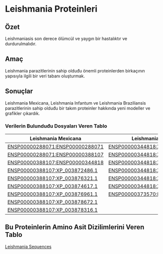 # Leishmania Proteinleri
## Özet
Leishmaniasis son derece ölümcül ve yaygın bir hastalıktır ve durdurulmalıdır.
## Amaç
Leishmania parazitlerinin sahip olduđu önemli proteinlerden birkaçının yapısıyla ilgili bir veri tabanı oluşturmak.

## Sonuçlar
Leishmania Mexicana, Leishmania Infantum ve Leishmania Braziliansis parazitlerinin sahip olduđu bir takım proteinler hakkında yeni modeller ve grafikler çıkardık.
### Verilerin Bulunduđu Dosyaları Veren Tablo
| Leishmania Mexicana																																						| Leishmania Infantum																																												  | Leishmania Braziliansis																																				       |
|---------------------------------------------------------------------------------------------------------------------------------------------------------------------------|---------------------------------------------------------------------------------------------------------------------------------------------------------------------------------------------------|----------------------------------------------------------------------------------------------------------------------------------------------------------------------------|
|[ENSP00000288071:ENSP00000288071](https://github.com/Gorkem97/LeishmaniaProteinDataBase/tree/GorkemBranch/Protein%20Chart%20and%20Images/Leishmania%20Mexicana/l.mexicana1)|[ENSP00000344818:XP_001463268.1](https://github.com/Gorkem97/LeishmaniaProteinDataBase/tree/GorkemBranch/Protein%20Chart%20and%20Images/Leishmania%20Infantum/ENSP00000344818XP_001463268.1) |[ENSP00000388107:ENSP00000250971](https://github.com/Gorkem97/LeishmaniaProteinDataBase/tree/GorkemBranch/Protein%20Chart%20and%20Images/Leishmania%20Braziliensis/1)	   |
|[ENSP00000288071:ENSP00000388107](https://github.com/Gorkem97/LeishmaniaProteinDataBase/tree/GorkemBranch/Protein%20Chart%20and%20Images/Leishmania%20Mexicana/l.mexicana2)|[ENSP00000344818:XP_001469004.1](https://github.com/Gorkem97/LeishmaniaProteinDataBase/tree/GorkemBranch/Protein%20Chart%20and%20Images/Leishmania%20Infantum/ENSP00000344818XP_001469004.1) |[ENSP00000388107:ENSP00000344818](https://github.com/Gorkem97/LeishmaniaProteinDataBase/tree/GorkemBranch/Protein%20Chart%20and%20Images/Leishmania%20Braziliensis/2)       |
|[ENSP00000388107:ENSP00000344818](https://github.com/Gorkem97/LeishmaniaProteinDataBase/tree/GorkemBranch/Protein%20Chart%20and%20Images/Leishmania%20Mexicana/l.mexicana3)|[ENSP00000344818:XP_001469711.1](https://github.com/Gorkem97/LeishmaniaProteinDataBase/tree/GorkemBranch/Protein%20Chart%20and%20Images/Leishmania%20Infantum/ENSP00000344818XP_001469711.1) |[ENSP00000388107:XP_001566424.1(A4HH83)](https://github.com/Gorkem97/LeishmaniaProteinDataBase/tree/GorkemBranch/Protein%20Chart%20and%20Images/Leishmania%20Braziliensis/3)|
|[ENSP00000388107:XP_003872486.1](https://github.com/Gorkem97/LeishmaniaProteinDataBase/tree/GorkemBranch/Protein%20Chart%20and%20Images/Leishmania%20Mexicana/l.mexicana4) |[ENSP00000344818:XP_001470152.1](https://github.com/Gorkem97/LeishmaniaProteinDataBase/tree/GorkemBranch/Protein%20Chart%20and%20Images/Leishmania%20Infantum/ENSP00000344818XP_001470152.1) |[ENSP00000388107:XP_001563936.1](https://github.com/Gorkem97/LeishmaniaProteinDataBase/tree/GorkemBranch/Protein%20Chart%20and%20Images/Leishmania%20Braziliensis/4)		   |
|[ENSP00000388107:XP_003876321.1](https://github.com/Gorkem97/LeishmaniaProteinDataBase/tree/GorkemBranch/Protein%20Chart%20and%20Images/Leishmania%20Mexicana/l.mexicana6) |[ENSP00000344818:XP_001470161.1](https://github.com/Gorkem97/LeishmaniaProteinDataBase/tree/GorkemBranch/Protein%20Chart%20and%20Images/Leishmania%20Infantum/ENSP00000344818XP_001470161.1) |[ENSP00000388107:XP_001567285.2](https://github.com/Gorkem97/LeishmaniaProteinDataBase/tree/GorkemBranch/Protein%20Chart%20and%20Images/Leishmania%20Braziliensis/5)        |
|[ENSP00000388107:XP_003874617.1](https://github.com/Gorkem97/LeishmaniaProteinDataBase/tree/GorkemBranch/Protein%20Chart%20and%20Images/Leishmania%20Mexicana/l.mexicana7) |[ENSP00000344818:XP_001470169.1](https://github.com/Gorkem97/LeishmaniaProteinDataBase/tree/GorkemBranch/Protein%20Chart%20and%20Images/Leishmania%20Infantum/ENSP00000344818XP_001470169.1) |[ENSP00000388107:XP_001566498.2](https://github.com/Gorkem97/LeishmaniaProteinDataBase/tree/GorkemBranch/Protein%20Chart%20and%20Images/Leishmania%20Braziliensis/6)        |
|[ENSP00000388107:XP_003876961.1](https://github.com/Gorkem97/LeishmaniaProteinDataBase/tree/GorkemBranch/Protein%20Chart%20and%20Images/Leishmania%20Mexicana/l.mexicana8) |[ENSP00000373570:ENSP00000344818](https://github.com/Gorkem97/LeishmaniaProteinDataBase/tree/GorkemBranch/Protein%20Chart%20and%20Images/Leishmania%20Infantum/ENSP00000373570ENSP00000344818)|[ENSP00000250971:XP_001563761.1](https://github.com/Gorkem97/LeishmaniaProteinDataBase/tree/GorkemBranch/Protein%20Chart%20and%20Images/Leishmania%20Braziliensis/7)       |
|[ENSP00000388107:XP_003878672.1](https://github.com/Gorkem97/LeishmaniaProteinDataBase/tree/GorkemBranch/Protein%20Chart%20and%20Images/Leishmania%20Mexicana/l.mexicana9) |																																															  |[ENSP00000250971:XP_001568907.1](https://github.com/Gorkem97/LeishmaniaProteinDataBase/tree/GorkemBranch/Protein%20Chart%20and%20Images/Leishmania%20Braziliensis/8)        |
|[ENSP00000388107:XP_003878316.1](https://github.com/Gorkem97/LeishmaniaProteinDataBase/tree/GorkemBranch/Protein%20Chart%20and%20Images/Leishmania%20Mexicana/l.mexicana10)|																																															  |[ENSP00000250971:XP_001566161.1](https://github.com/Gorkem97/LeishmaniaProteinDataBase/tree/GorkemBranch/Protein%20Chart%20and%20Images/Leishmania%20Braziliensis/9)        |
## Bu Proteinlerin Amino Asit Dizilimlerini Veren Tablo
[Leishmania Sequences](https://github.com/Gorkem97/LeishmaniaProteinDataBase/blob/GorkemBranch/ProteinData.xlsx)
